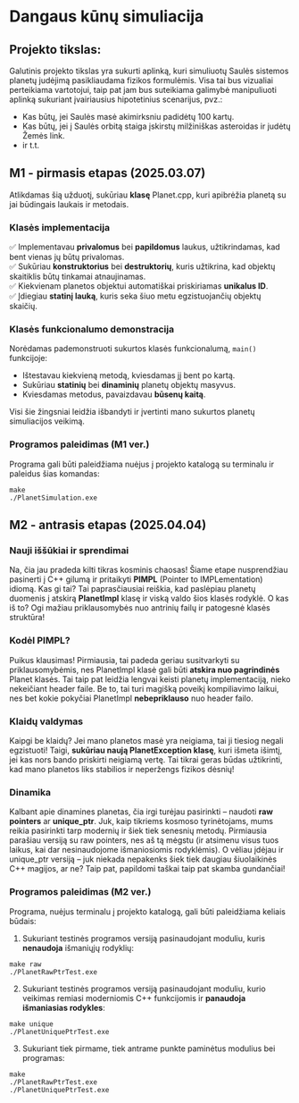 # Dangaus kūnų simuliacija

## Projekto tikslas: 

Galutinis projekto tikslas yra sukurti aplinką, kuri simuliuotų Saulės sistemos planetų judėjimą pasikliaudama fizikos formulėmis. Visa tai bus vizualiai perteikiama vartotojui, taip pat jam bus suteikiama galimybė manipuliuoti aplinką sukuriant įvairiausius hipotetinius scenarijus, pvz.:

- Kas būtų, jei Saulės masė akimirksniu padidėtų 100 kartų.
- Kas būtų, jei į Saulės orbitą staiga įskirstų milžiniškas asteroidas ir judėtų Žemės link.
- ir t.t.

## M1 - pirmasis etapas (2025.03.07)

Atlikdamas šią užduotį, sukūriau **klasę** Planet.cpp, kuri apibrėžia planetą su jai būdingais laukais ir metodais. 

### Klasės implementacija

✅ Implementavau **privalomus** bei **papildomus** laukus, užtikrindamas, kad bent vienas jų būtų privalomas.   
✅ Sukūriau **konstruktorius** bei **destruktorių**, kuris užtikrina, kad objektų skaitiklis būtų tinkamai atnaujinamas.    
✅ Kiekvienam planetos objektui automatiškai priskiriamas **unikalus ID**.  
✅ Įdiegiau **statinį lauką**, kuris seka šiuo metu egzistuojančių objektų skaičių.

### Klasės funkcionalumo demonstracija

Norėdamas pademonstruoti sukurtos klasės funkcionalumą, `main()` funkcijoje:

- Ištestavau kiekvieną metodą, kviesdamas jį bent po kartą.
- Sukūriau **statinių** bei **dinaminių** planetų objektų masyvus.
- Kviesdamas metodus, pavaizdavau **būsenų kaitą**.

Visi šie žingsniai leidžia išbandyti ir įvertinti mano sukurtos planetų simuliacijos veikimą.

### Programos paleidimas (M1 ver.)

Programa gali būti paleidžiama nuėjus į projekto katalogą su terminalu ir paleidus šias komandas:

```
make
./PlanetSimulation.exe
```

## M2 - antrasis etapas (2025.04.04)

### Nauji iššūkiai ir sprendimai
Na, čia jau pradeda kilti tikras kosminis chaosas! Šiame etape nusprendžiau pasinerti į C++ gilumą ir pritaikyti **PIMPL** (Pointer to IMPLementation) idiomą. Kas gi tai? Tai paprasčiausiai reiškia, kad paslėpiau planetų duomenis į atskirą **PlanetImpl** klasę ir viską valdo šios klasės rodyklė. O kas iš to? Ogi mažiau priklausomybės nuo antrinių failų ir patogesnė klasės struktūra!

### Kodėl PIMPL?
Puikus klausimas! Pirmiausia, tai padeda geriau susitvarkyti su priklausomybėmis, nes PlanetImpl klasė gali būti **atskira nuo pagrindinės** Planet klasės. Tai taip pat leidžia lengvai keisti planetų implementaciją, nieko nekeičiant header faile. Be to, tai turi magišką poveikį kompiliavimo laikui, nes bet kokie pokyčiai PlanetImpl **nebepriklauso** nuo header failo.

### Klaidų valdymas
Kaipgi be klaidų? Jei mano planetos masė yra neigiama, tai ji tiesiog negali egzistuoti! Taigi, **sukūriau naują PlanetException klasę**, kuri išmeta išimtį, jei kas nors bando priskirti neigiamą vertę. Tai tikrai geras būdas užtikrinti, kad mano planetos liks stabilios ir neperžengs fizikos dėsnių!

### Dinamika
Kalbant apie dinamines planetas, čia irgi turėjau pasirinkti – naudoti **raw pointers** ar **unique_ptr**. Juk, kaip tikriems kosmoso tyrinėtojams, mums reikia pasirinkti tarp modernių ir šiek tiek senesnių metodų. Pirmiausia parašiau versiją su raw pointers, nes aš tą mėgstu (ir atsimenu visus tuos laikus, kai dar nesinaudojome išmaniosiomis rodyklėmis). O vėliau įdėjau ir unique_ptr versiją – juk niekada nepakenks šiek tiek daugiau šiuolaikinės C++ magijos, ar ne? Taip pat, papildomi taškai taip pat skamba gundančiai!

### Programos paleidimas (M2 ver.)

Programa, nuėjus terminalu į projekto katalogą, gali būti paleidžiama keliais būdais:

1. Sukuriant testinės programos versiją pasinaudojant moduliu, kuris **nenaudoja** išmaniųjų rodyklių:
```
make raw
./PlanetRawPtrTest.exe
```

2. Sukuriant testinės programos versiją pasinaudojant moduliu, kurio veikimas remiasi moderniomis C++ funkcijomis ir **panaudoja išmaniasias rodykles**:
```
make unique
./PlanetUniquePtrTest.exe
```

3. Sukuriant tiek pirmame, tiek antrame punkte paminėtus modulius bei programas:
```
make
./PlanetRawPtrTest.exe
./PlanetUniquePtrTest.exe
```